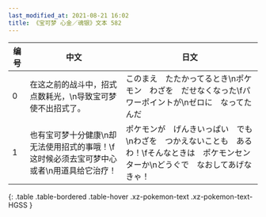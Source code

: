 ```yaml
---
last_modified_at: 2021-08-21 16:02
title: 《宝可梦 心金／魂银》文本 582
---
```

| 编号 | 中文 | 日文 |
| ---- | ---- | ---- |
| 0 | 在这之前的战斗中，招式点数耗光，\n导致宝可梦使不出招式了。 | このまえ　たたかってるとき\nポケモン　わざを　だせなくなった\fパワーポイントが\nゼロに　なってたんだ |
| 1 | 也有宝可梦十分健康\n却无法使用招式的事哦！\f这时候必须去宝可梦中心或者\n用道具给它治疗！ | ポケモンが　げんきいっぱい　でも\nわざを　つかえないことも　あるわ！\fそんなときは　ポケモンセンターか\nどうぐで　なおしてあげなきゃ！ |
{: .table .table-bordered .table-hover .xz-pokemon-text .xz-pokemon-text-HGSS }